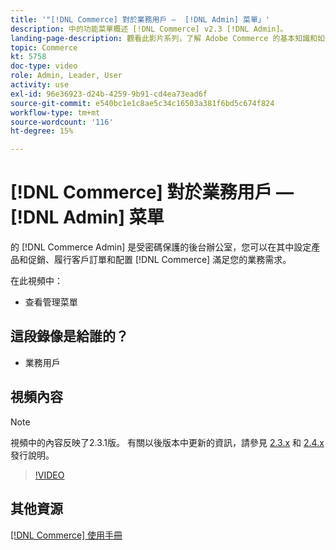 ```yaml
---
title: '"[!DNL Commerce] 對於業務用戶 —  [!DNL Admin] 菜單」'
description: 中的功能菜單概述 [!DNL Commerce] v2.3 [!DNL Admin]。
landing-page-description: 觀看此影片系列，了解 Adobe Commerce 的基本知識和如何使用 Admin。
topic: Commerce
kt: 5758
doc-type: video
role: Admin, Leader, User
activity: use
exl-id: 96e36923-d24b-4259-9b91-cd4ea73ead6f
source-git-commit: e540bc1e1c8ae5c34c16503a381f6bd5c674f824
workflow-type: tm+mt
source-wordcount: '116'
ht-degree: 15%

---
```


# [!DNL Commerce] 對於業務用戶 —  [!DNL Admin] 菜單

的 [!DNL Commerce Admin] 是受密碼保護的後台辦公室，您可以在其中設定產品和促銷、履行客戶訂單和配置 [!DNL Commerce] 滿足您的業務需求。

在此視頻中：

- 查看管理菜單

## 這段錄像是給誰的？

- 業務用戶

## 視頻內容

>[!NOTE]
>
>視頻中的內容反映了2.3.1版。 有關以後版本中更新的資訊，請參見 [ 2.3.x](https://devdocs.magento.com/guides/v2.3/release-notes/bk-release-notes.html) 和 [2.4.x](https://devdocs.magento.com/guides/v2.4/release-notes/bk-release-notes.html) 發行說明。

>[!VIDEO](https://video.tv.adobe.com/v/35942?quality=12&learn=on)

## 其他資源

[[!DNL Commerce] 使用手冊](https://docs.magento.com/)
